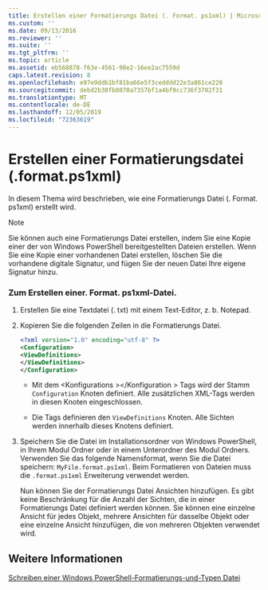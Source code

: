 ```yaml
---
title: Erstellen einer Formatierungs Datei (. Format. ps1xml) | Microsoft-Dokumentation
ms.custom: ''
ms.date: 09/13/2016
ms.reviewer: ''
ms.suite: ''
ms.tgt_pltfrm: ''
ms.topic: article
ms.assetid: eb568878-f63e-4561-98e2-16ee2ac7559d
caps.latest.revision: 8
ms.openlocfilehash: e97e9ddb1bf81ba66e5f3cedddd22e3a861ce228
ms.sourcegitcommit: debd2b38fb8070a7357bf1a4bf9cc736f3702f31
ms.translationtype: MT
ms.contentlocale: de-DE
ms.lasthandoff: 12/05/2019
ms.locfileid: "72363619"
---
```

# <a name="how-to-create-a-formatting-file-formatps1xml"></a>Erstellen einer Formatierungsdatei (.format.ps1xml)

In diesem Thema wird beschrieben, wie eine Formatierungs Datei (. Format. ps1xml) erstellt wird.

> [!NOTE]
> Sie können auch eine Formatierungs Datei erstellen, indem Sie eine Kopie einer der von Windows PowerShell bereitgestellten Dateien erstellen. Wenn Sie eine Kopie einer vorhandenen Datei erstellen, löschen Sie die vorhandene digitale Signatur, und fügen Sie der neuen Datei Ihre eigene Signatur hinzu.

### <a name="to-create-a-formatps1xml-file"></a>Zum Erstellen einer. Format. ps1xml-Datei.

1. Erstellen Sie eine Textdatei (. txt) mit einem Text-Editor, z. b. Notepad.

2. Kopieren Sie die folgenden Zeilen in die Formatierungs Datei.

   ```xml
   <?xml version="1.0" encoding="utf-8" ?>
   <Configuration>
   <ViewDefinitions>
   </ViewDefinitions>
   </Configuration>
   ```

   - Mit dem \<Konfigurations >\</Konfiguration > Tags wird der Stamm `Configuration` Knoten definiert. Alle zusätzlichen XML-Tags werden in diesen Knoten eingeschlossen.

   - Die <ViewDefinitions></ViewDefinitions> Tags definieren den `ViewDefinitions` Knoten. Alle Sichten werden innerhalb dieses Knotens definiert.

3. Speichern Sie die Datei im Installationsordner von Windows PowerShell, in Ihrem Modul Ordner oder in einem Unterordner des Modul Ordners. Verwenden Sie das folgende Namensformat, wenn Sie die Datei speichern: `MyFile.format.ps1xml`. Beim Formatieren von Dateien muss die `.format.ps1xml` Erweiterung verwendet werden.

   Nun können Sie der Formatierungs Datei Ansichten hinzufügen. Es gibt keine Beschränkung für die Anzahl der Sichten, die in einer Formatierungs Datei definiert werden können. Sie können eine einzelne Ansicht für jedes Objekt, mehrere Ansichten für dasselbe Objekt oder eine einzelne Ansicht hinzufügen, die von mehreren Objekten verwendet wird.

## <a name="see-also"></a>Weitere Informationen

[Schreiben einer Windows PowerShell-Formatierungs-und-Typen Datei](./writing-a-powershell-formatting-file.md)
